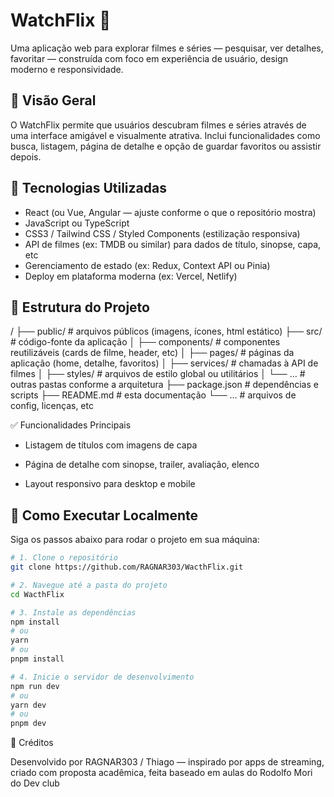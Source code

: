 # WatchFlix 🍿

Uma aplicação web para explorar filmes e séries — pesquisar, ver detalhes, favoritar — construída com foco em experiência de usuário, design moderno e responsividade.

## 🎯 Visão Geral  
O WatchFlix permite que usuários descubram filmes e séries através de uma interface amigável e visualmente atrativa. Inclui funcionalidades como busca, listagem, página de detalhe e opção de guardar favoritos ou assistir depois.

## 🧰 Tecnologias Utilizadas  
- React (ou Vue, Angular — ajuste conforme o que o repositório mostra)  
- JavaScript ou TypeScript  
- CSS3 / Tailwind CSS / Styled Components (estilização responsiva)  
- API de filmes (ex: TMDB ou similar) para dados de título, sinopse, capa, etc  
- Gerenciamento de estado (ex: Redux, Context API ou Pinia)  
- Deploy em plataforma moderna (ex: Vercel, Netlify)

## 📂 Estrutura do Projeto  
/
├── public/ # arquivos públicos (imagens, ícones, html estático)
├── src/ # código-fonte da aplicação
│ ├── components/ # componentes reutilizáveis (cards de filme, header, etc)
│ ├── pages/ # páginas da aplicação (home, detalhe, favoritos)
│ ├── services/ # chamadas à API de filmes
│ ├── styles/ # arquivos de estilo global ou utilitários
│ └── … # outras pastas conforme a arquitetura
├── package.json # dependências e scripts
├── README.md # esta documentação
└── … # arquivos de config, licenças, etc

✅ Funcionalidades Principais

- Listagem de títulos com imagens de capa

- Página de detalhe com sinopse, trailer, avaliação, elenco

- Layout responsivo para desktop e mobile


## 🚀 Como Executar Localmente  
Siga os passos abaixo para rodar o projeto em sua máquina:

```bash
# 1. Clone o repositório
git clone https://github.com/RAGNAR303/WacthFlix.git

# 2. Navegue até a pasta do projeto
cd WacthFlix

# 3. Instale as dependências
npm install
# ou
yarn
# ou
pnpm install

# 4. Inicie o servidor de desenvolvimento
npm run dev
# ou
yarn dev
# ou
pnpm dev

```
👤 Créditos

Desenvolvido por RAGNAR303 / Thiago — inspirado por apps de streaming, criado com proposta acadêmica, feita baseado em aulas do Rodolfo Mori do Dev club


